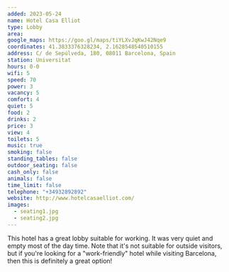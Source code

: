 ```yaml
---
added: 2023-05-24
name: Hotel Casa Elliot
type: Lobby
area: 
google_maps: https://goo.gl/maps/tiYLXvJqKwJ42Nqe9
coordinates: 41.3833376328234, 2.1628548540510155
address: C/ de Sepúlveda, 180, 08011 Barcelona, Spain
station: Universitat
hours: 0-0
wifi: 5
speed: 70
power: 3
vacancy: 5
comfort: 4
quiet: 5
food: 2
drinks: 2
price: 3
view: 4
toilets: 5
music: true
smoking: false
standing_tables: false
outdoor_seating: false
cash_only: false
animals: false
time_limit: false
telephone: "+34932892892"
website: http://www.hotelcasaelliot.com/
images:
  - seating1.jpg
  - seating2.jpg
---
```


This hotel has a great lobby suitable for working. It was very quiet and empty most of the day time. Note that it's not suitable for outside visitors, but if you're looking for a "work-friendly" hotel while visiting Barcelona, then this is definitely a great option!
